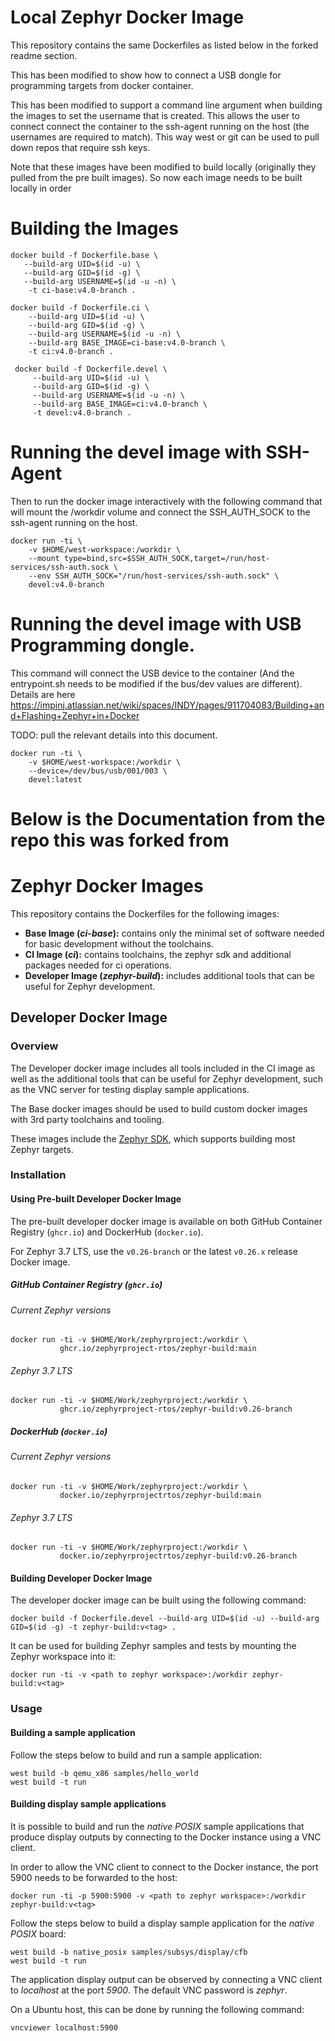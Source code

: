 # Local Zephyr Docker Image

This repository contains the same Dockerfiles as listed below in the forked readme section.

This has been modified to show how to connect a USB dongle for programming targets from docker container.

This has been modified to support a command line argument when building the images to set the username that is created.
This allows the user to connect connect the container to the ssh-agent running on the host (the usernames are required to match).
This way west or git can be used to pull down repos that require ssh keys.

Note that these images have been modified to build locally (originally they pulled from the pre built images).  So
now each image needs to be built locally in order

# Building the Images

```
docker build -f Dockerfile.base \
   --build-arg UID=$(id -u) \
   --build-arg GID=$(id -g) \
   --build-arg USERNAME=$(id -u -n) \
    -t ci-base:v4.0-branch .
```
```
docker build -f Dockerfile.ci \
    --build-arg UID=$(id -u) \
    --build-arg GID=$(id -g) \
    --build-arg USERNAME=$(id -u -n) \
    --build-arg BASE_IMAGE=ci-base:v4.0-branch \
    -t ci:v4.0-branch .
```
```
 docker build -f Dockerfile.devel \
     --build-arg UID=$(id -u) \
     --build-arg GID=$(id -g) \
     --build-arg USERNAME=$(id -u -n) \
     --build-arg BASE_IMAGE=ci:v4.0-branch \
     -t devel:v4.0-branch .
```

# Running the devel image with SSH-Agent

Then to run the docker image interactively with the following command that will mount the /workdir volume and connect
the SSH_AUTH_SOCK to the ssh-agent running on the host.

```
docker run -ti \
    -v $HOME/west-workspace:/workdir \
    --mount type=bind,src=$SSH_AUTH_SOCK,target=/run/host-services/ssh-auth.sock \
    --env SSH_AUTH_SOCK="/run/host-services/ssh-auth.sock" \
    devel:v4.0-branch
```
# Running the devel image with USB Programming dongle.

This command will connect the USB device to the container  (And the entrypoint.sh needs to be modified if the bus/dev values are different).
Details are here https://impinj.atlassian.net/wiki/spaces/INDY/pages/911704083/Building+and+Flashing+Zephyr+in+Docker

TODO: pull the relevant details into this document.

```
docker run -ti \
    -v $HOME/west-workspace:/workdir \
    --device=/dev/bus/usb/001/003 \
    devel:latest
```

# Below is the Documentation from the repo this was forked from

# Zephyr Docker Images

This repository contains the Dockerfiles for the following images:

- **Base Image (_ci-base_):** contains only the minimal set of software needed for basic development without the toolchains.
- **CI Image (_ci_):** contains toolchains, the zephyr sdk and additional packages needed for ci operations.
- **Developer Image (_zephyr-build_):** includes additional tools that can be useful for Zephyr
  development.

## Developer Docker Image

### Overview

The Developer docker image includes all tools included in the CI image as well as the additional
tools that can be useful for Zephyr development, such as the VNC server for testing display sample
applications.

The Base docker images should be used to build custom docker images with 3rd party toolchains and tooling.

These images include the [Zephyr SDK](https://github.com/zephyrproject-rtos/sdk-ng), which supports
building most Zephyr targets.

### Installation

#### Using Pre-built Developer Docker Image

The pre-built developer docker image is available on both GitHub Container Registry (`ghcr.io`) and
DockerHub (`docker.io`).

For Zephyr 3.7 LTS, use the `v0.26-branch` or the latest `v0.26.x` release Docker image.

##### GitHub Container Registry (`ghcr.io`)

###### Current Zephyr versions

```
docker run -ti -v $HOME/Work/zephyrproject:/workdir \
           ghcr.io/zephyrproject-rtos/zephyr-build:main
```

###### Zephyr 3.7 LTS

```
docker run -ti -v $HOME/Work/zephyrproject:/workdir \
           ghcr.io/zephyrproject-rtos/zephyr-build:v0.26-branch
```

##### DockerHub (`docker.io`)

###### Current Zephyr versions

```
docker run -ti -v $HOME/Work/zephyrproject:/workdir \
           docker.io/zephyrprojectrtos/zephyr-build:main
```

###### Zephyr 3.7 LTS

```
docker run -ti -v $HOME/Work/zephyrproject:/workdir \
           docker.io/zephyrprojectrtos/zephyr-build:v0.26-branch
```

#### Building Developer Docker Image

The developer docker image can be built using the following command:

```
docker build -f Dockerfile.devel --build-arg UID=$(id -u) --build-arg GID=$(id -g) -t zephyr-build:v<tag> .
```

It can be used for building Zephyr samples and tests by mounting the Zephyr workspace into it:

```
docker run -ti -v <path to zephyr workspace>:/workdir zephyr-build:v<tag>
```

### Usage

#### Building a sample application

Follow the steps below to build and run a sample application:

```
west build -b qemu_x86 samples/hello_world
west build -t run
```

#### Building display sample applications

It is possible to build and run the _native POSIX_ sample applications that produce display outputs
by connecting to the Docker instance using a VNC client.

In order to allow the VNC client to connect to the Docker instance, the port 5900 needs to be
forwarded to the host:

```
docker run -ti -p 5900:5900 -v <path to zephyr workspace>:/workdir zephyr-build:v<tag>
```

Follow the steps below to build a display sample application for the _native POSIX_ board:

```
west build -b native_posix samples/subsys/display/cfb
west build -t run
```

The application display output can be observed by connecting a VNC client to _localhost_ at the
port _5900_. The default VNC password is _zephyr_.

On a Ubuntu host, this can be done by running the following command:

```
vncviewer localhost:5900
```
